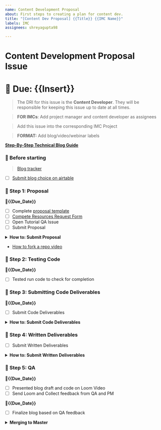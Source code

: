```yaml
---
name: Content Development Proposal
about: First steps to creating a plan for content dev.
title: "[Content Dev Proposal] {{Title}} {{IMC Name}}"
labels: IMC
assignees: shreyagupta98

---
```


# Content Development Proposal Issue

# 📅 Due: {{Insert}}
>The DRI for this issue is the **Content Developer**. They will be responsible for keeping this issue up to date at all times.

>**FOR IMCs**: Add project manager and content developer as assignees

>Add this issue into the corresponding IMC Project

>**FORMAT:** Add blog/video/webinar labels

**[Step-By-Step Technical Blog Guide](https://hq.bitproject.org/how-to-write-a-technical-blog/)**

### :dancer: Before starting
> [Blog tracker](https://airtable.com/shrDBBOFqn5c7SlBh)
- [ ] [Submit blog choice on airtable](https://airtable.com/shrshp0d9sruL7l9J)

### :pushpin: Step 1: Proposal
📅**{{Due_Date}}**
- [ ] Complete [proposal template](https://github.com/bitprj/devrel/blob/master/contentdevproposal.md)
- [ ] [Compete Resources Request Form](https://airtable.com/shrYEJufxRzm97jha)
- [ ] Open Tutorial QA Issue
- [ ] Submit Proposal
<details><summary><b>How to: Submit Proposal</b></summary>
    
    - Create branch called #{{insert-blog-title}}

    - Fork the bitprj/devrel repo
    
    - Create a file in the following folder: bitprj/devrel/{{imc_topic}}/{{imc_name}}/{{blog_title}}/proposal.md
    
    - Commit + Push proposal.md
    
    - Create a pull request to merge into the #{{insert-blog-title}} branch on bitprj/devrel
    
    - Assign your PM to the pull request
</details>

- [How to fork a repo video](https://app.getguru.com/card/ijjKGAyT/How-to-Fork-a-Repo-Do-a-Pull-Request)

### :pushpin: Step 2: Testing Code
📅**{{Due_Date}}**
- [ ] Tested run code to check for completion

### :pushpin: Step 3: Submitting Code Deliverables
📅**{{Due_Date}}**
- [ ] Submit Code Deliverables
<details><summary><b>How to: Submit Code Deliverables</b></summary>
    - Fork the bitprj/devrel repo
    
    - Upload Finished Code on CodeSandbox
    
    - Check that all code is commented well
    
    - Link CodeSandbox in comments of this issue
    
    - Commit + Push starter code into your pertinent folder under /starter and solution code under /solution
    
    - Create a pull request to merge into the #{{insert-blog-title}} branch on bitprj/devrel
    
    - Assign your PM to the pull request
</details>

### :pushpin: Step 4: Written Deliverables
- [ ] Submit Written Deliverables

<details><summary><b>How to: Submit Written Deliverables</b></summary>
    - Fork the bitprj/devrel repo
    
    - Commit + Push written content (step-by-step blog tutorial of code) under blog.md within the pertinent folder
    
    - Create a pull request to merge into the #{{insert-blog-title}} branch on bitprj/devrel
    
    - Assign your PM to the pull request
</details>

### :pushpin: Step 5: QA 
📅**{{Due_Date}}**
- [ ] Presented blog draft and code on Loom Video
- [ ] Send Loom and Collect feedback from QA and PM

📅**{{Due_Date}}**
- [ ] Finalize blog based on QA feedback

<details>
<summary><b>Merging to Master</b></summary>

    - Open a Pull Request to Merge #{{insert-blog-title}} to #master
    
    - Assign QA Specialist to Pull Request
    
    - Assign Writing Specialist to Pull Request
</details>
